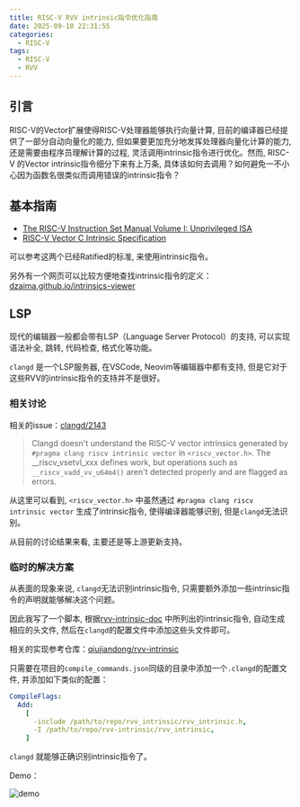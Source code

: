 ```yaml
---
title: RISC-V RVV intrinsic指令优化指南
date: 2025-09-10 22:31:55
categories:
  - RISC-V
tags:
  - RISC-V
  - RVV
---
```


## 引言

RISC-V的Vector扩展使得RISC-V处理器能够执行向量计算, 目前的编译器已经提供了一部分自动向量化的能力,
但如果要更加充分地发挥处理器向量化计算的能力, 还是需要由程序员理解计算的过程,
灵活调用intrinsic指令进行优化。然而, RISC-V 的Vector intrinsic指令细分下来有上万条,
具体该如何去调用？如何避免一不小心因为函数名很类似而调用错误的intrinsic指令？

## 基本指南

- [The RISC-V Instruction Set Manual Volume I: Unprivileged ISA](https://drive.google.com/file/d/1uviu1nH-tScFfgrovvFCrj7Omv8tFtkp/view?usp=drive_link)
- [RISC-V Vector C Intrinsic Specification](https://drive.google.com/file/d/1RTZi2iOLKzqaX95JCCnzwOm7iCIN3JEq/view?usp=drive_link)

可以参考这两个已经Ratified的标准, 来使用intrinsic指令。

另外有一个网页可以比较方便地查找intrinsic指令的定义：[dzaima.github.io/intrinsics-viewer](https://dzaima.github.io/intrinsics-viewer/#riscv)

## LSP

现代的编辑器一般都会带有LSP（Language Server Protocol）的支持, 可以实现语法补全, 跳转,
代码检查, 格式化等功能。

`clangd` 是一个LSP服务器, 在VSCode, Neovim等编辑器中都有支持,
但是它对于这些RVV的intrinsic指令的支持并不是很好。

### 相关讨论

相关的issue：[clangd/2143](https://github.com/clangd/clangd/issues/2143)

> Clangd doesn't understand the RISC-V vector intrinsics generated by
`#pragma clang riscv intrinsic vector` in `<riscv_vector.h>`. The __riscv_vsetvl_xxx
defines work, but operations such as `__riscv_vadd_vv_u64m4()` aren't
detected properly and are flagged as errors.

从这里可以看到, `<riscv_vector.h>` 中虽然通过 `#pragma clang riscv intrinsic vector`
生成了intrinsic指令, 使得编译器能够识别, 但是`clangd`无法识别。

从目前的讨论结果来看, 主要还是等上游更新支持。

### 临时的解决方案

从表面的现象来说, `clangd`无法识别intrinsic指令,
只需要额外添加一些intrinsic指令的声明就能够解决这个问题。

因此我写了一个脚本, 根据[rvv-intrinsic-doc](https://github.com/riscv-non-isa/rvv-intrinsic-doc)
中所列出的intrinsic指令, 自动生成相应的头文件, 然后在`clangd`的配置文件中添加这些头文件即可。

相关的实现参考仓库：[qiujiandong/rvv-intrinsic](https://github.com/qiujiandong/rvv-intrinsic)

只需要在项目的`compile_commands.json`同级的目录中添加一个`.clangd`的配置文件, 并添加如下类似的配置：

```yaml
CompileFlags:
  Add:
    [
      -include /path/to/repo/rvv_intrinsic/rvv_intrinsic.h,
      -I /path/to/repo/rvv-intrinsic/rvv_intrinsic,
    ]
```

`clangd` 就能够正确识别intrinsic指令了。

Demo：

![demo](https://media0.giphy.com/media/v1.Y2lkPTc5MGI3NjExNDg0dW1zandwNzFkZGoyNWp3YTZlMnZwdzZ0aDYxdHhyaTZraWhkZSZlcD12MV9pbnRlcm5hbF9naWZfYnlfaWQmY3Q9Zw/lQUGbpbTKQBWVulhxS/giphy.gif)
